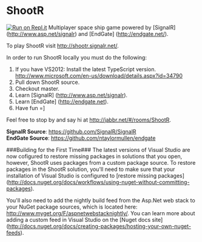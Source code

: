 ShootR
======

[![Run on Repl.it](https://repl.it/badge/github/UzayAnil/ShootR)](https://repl.it/github/UzayAnil/ShootR)
Multiplayer space ship game powered by [SignalR] (http://www.asp.net/signalr) and [EndGate] (http://endgate.net/).

To play ShootR visit http://shootr.signalr.net/.

In order to run ShootR locally you must do the following:  
  1. If you have VS2012: Install the latest TypeScript version. http://www.microsoft.com/en-us/download/details.aspx?id=34790  
  2. Pull down ShootR source.  
  3. Checkout master.  
  4. Learn [SignalR] (http://www.asp.net/signalr).  
  5. Learn [EndGate] (http://endgate.net).  
  6. Have fun =]  

Feel free to stop by and say hi at http://jabbr.net/#/rooms/ShootR.

**SignalR Source**: https://github.com/SignalR/SignalR  
**EndGate Source**: https://github.com/ntaylormullen/endgate  

###Building for the First Time###
The latest versions of Visual Studio are now cofigured to restore missing packages in solutions that you open, however, ShootR uses packages from a custom package source. 
To restore packages in the ShootR solution, you'll need to make sure that your installation of Visual Studio is configured to [restore missing packages] (http://docs.nuget.org/docs/workflows/using-nuget-without-committing-packages). 

You'll also need to add the nightly build feed from the Asp.Net web stack to your NuGet package sources, which is located here: http://www.myget.org/F/aspnetwebstacknightly/.
You can learn more about adding a custom feed in Visual Studio on the [Nuget docs site] (http://docs.nuget.org/docs/creating-packages/hosting-your-own-nuget-feeds).


